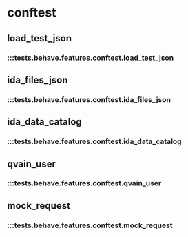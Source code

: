 # conftest

## load_test_json

### :::tests.behave.features.conftest.load_test_json

## ida_files_json

### :::tests.behave.features.conftest.ida_files_json

## ida_data_catalog

### :::tests.behave.features.conftest.ida_data_catalog

## qvain_user

### :::tests.behave.features.conftest.qvain_user

## mock_request

### :::tests.behave.features.conftest.mock_request


